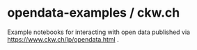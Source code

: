 # opendata-examples / ckw.ch


Example notebooks for interacting with open data published via https://www.ckw.ch/lp/opendata.html .
